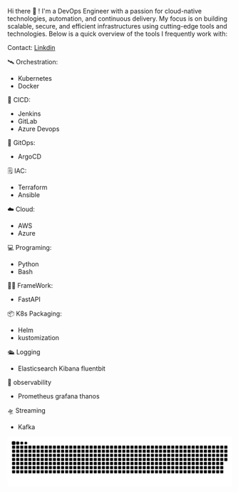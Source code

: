 
Hi there 👋 !
I'm a DevOps Engineer with a passion for cloud-native technologies, automation, and continuous delivery. My focus is on building scalable, secure, and efficient infrastructures using cutting-edge tools and technologies. Below is a quick overview of the tools I frequently work with:

Contact:  <a href="https://www.linkedin.com/in/arjunavofficial">Linkdin</a>

🛰️ Orchestration: 
- Kubernetes
- Docker

🚀 CICD:
- Jenkins
- GitLab
- Azure Devops 

🚀 GitOps:
- ArgoCD

🗒️ IAC: 
- Terraform 
- Ansible

☁️ Cloud: 
- AWS
- Azure 

💻 Programing:
- Python
- Bash 

🧑‍💻 FrameWork:
- FastAPI

📦 K8s Packaging:
- Helm
- kustomization

🛳️ Logging
- Elasticsearch Kibana fluentbit 

🔎 observability
- Prometheus grafana thanos

🛸 Streaming
- Kafka 

<!---
arjunavinfra/arjunavinfra is a ✨ special ✨ repository because its `README.md` (this file) appears on your GitHub profile.
You can click the Preview link to take a look at your changes.
--->

<a href="https://github.com/tomondre"><img src="github-contribution-grid-snake.svg"></a>

